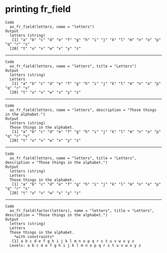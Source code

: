 # printing fr_field

    Code
      as_fr_field(letters, name = "letters")
    Output
      letters (string)
       [1] "a" "b" "c" "d" "e" "f" "g" "h" "i" "j" "k" "l" "m" "n" "o" "p" "q" "r" "s"
      [20] "t" "u" "v" "w" "x" "y" "z"

---

    Code
      as_fr_field(letters, name = "letters", title = "Letters")
    Output
      letters (string)
      Letters 
       [1] "a" "b" "c" "d" "e" "f" "g" "h" "i" "j" "k" "l" "m" "n" "o" "p" "q" "r" "s"
      [20] "t" "u" "v" "w" "x" "y" "z"

---

    Code
      as_fr_field(letters, name = "letters", description = "Those things in the alphabet.")
    Output
      letters (string)
      Those things in the alphabet. 
       [1] "a" "b" "c" "d" "e" "f" "g" "h" "i" "j" "k" "l" "m" "n" "o" "p" "q" "r" "s"
      [20] "t" "u" "v" "w" "x" "y" "z"

---

    Code
      as_fr_field(letters, name = "letters", title = "Letters", description = "Those things in the alphabet.")
    Output
      letters (string)
      Letters 
      Those things in the alphabet. 
       [1] "a" "b" "c" "d" "e" "f" "g" "h" "i" "j" "k" "l" "m" "n" "o" "p" "q" "r" "s"
      [20] "t" "u" "v" "w" "x" "y" "z"

---

    Code
      as_fr_field(factor(letters), name = "letters", title = "Letters", description = "Those things in the alphabet.")
    Output
      letters (string)
      Letters 
      Those things in the alphabet. 
        *with constraints*
       [1] a b c d e f g h i j k l m n o p q r s t u v w x y z
      Levels: a b c d e f g h i j k l m n o p q r s t u v w x y z

